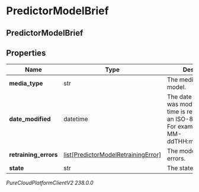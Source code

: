 # PredictorModelBrief

## PredictorModelBrief

## Properties

|Name | Type | Description | Notes|
|------------ | ------------- | ------------- | -------------|
| **media_type** | str | The media type of the model. | [optional] |
| **date_modified** | datetime | The date the model was modified. Date time is represented as an ISO-8601 string. For example: yyyy-MM-ddTHH:mm:ss[.mmm]Z | [optional] |
| **retraining_errors** | [list[PredictorModelRetrainingError]](PredictorModelRetrainingError) | The model&#39;s retraining errors. | [optional] |
| **state** | str | The state of the model | [optional] |



_PureCloudPlatformClientV2 238.0.0_
